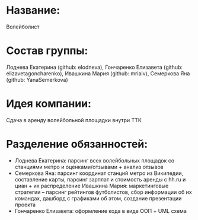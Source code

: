 # Название: 
Волейболист

# Состав группы: 
Лоднева Екатерина (github: elodneva), Гончаренко Елизавета (github: elizavetagoncharenko), Ивашкина Мария (github: mriaiv), Семеркова Яна (github: YanaSemerkova)

# Идея компании: 
Сдача в аренду волейбольной площадки внутри ТТК

# Разделение обязанностей:
- Лоднева Екатерина: парсинг всех волейбольных площадок со станциями метро и оценками/отзывами + анализ отзывов
- Семеркова Яна: парсинг координат станций метро из Википедии, составление карты, парсинг зарплат и стоимость аренды с hh.ru и циан + их распределение
Ивашкина Мария: маркетинговые стратегии – парсинг рейтингов футболистов, сбор информации об их командах, дашборд с графиками об этом, создание презентации проекта
- Гончаренко Елизавета: оформление кода в виде ООП + UML схема
